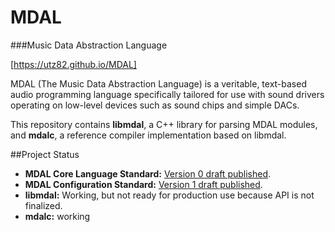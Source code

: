 # MDAL
###Music Data Abstraction Language

[https://utz82.github.io/MDAL]

MDAL (The Music Data Abstraction Language) is a veritable, text-based audio programming language specifically tailored for use with sound drivers operating on low-level devices such as sound chips and simple DACs.

This repository contains **libmdal**, a C++ library for parsing MDAL modules, and **mdalc**, a reference compiler implementation based on libmdal.


##Project Status
- **MDAL Core Language Standard:** [Version 0 draft published](https://github.com/utz82/MDAL/wiki/User-Reference).
- **MDAL Configuration Standard:** [Version 1 draft published](https://github.com/utz82/MDAL/wiki/Creating-Configurations).
- **libmdal:** Working, but not ready for production use because API is not finalized.
- **mdalc:** working